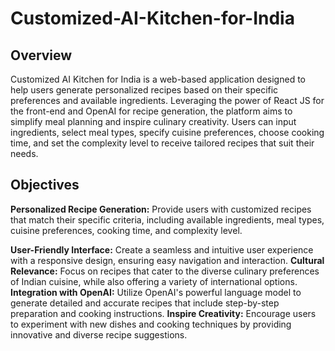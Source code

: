# Customized-AI-Kitchen-for-India

## Overview
Customized AI Kitchen for India is a web-based application designed to help users generate personalized recipes based on their specific preferences and available ingredients. Leveraging the power of React JS for the front-end and OpenAI for recipe generation, the platform aims to simplify meal planning and inspire culinary creativity. Users can input ingredients, select meal types, specify cuisine preferences, choose cooking time, and set the complexity level to receive tailored recipes that suit their needs.

## Objectives
**Personalized Recipe Generation:** Provide users with customized recipes that match their specific criteria, including available ingredients, meal types, cuisine preferences, cooking time, and complexity level.

**User-Friendly Interface:** Create a seamless and intuitive user experience with a responsive design, ensuring easy navigation and interaction.
**Cultural Relevance:** Focus on recipes that cater to the diverse culinary preferences of Indian cuisine, while also offering a variety of international options.
**Integration with OpenAI:** Utilize OpenAI's powerful language model to generate detailed and accurate recipes that include step-by-step preparation and cooking instructions.
**Inspire Creativity:** Encourage users to experiment with new dishes and cooking techniques by providing innovative and diverse recipe suggestions.
